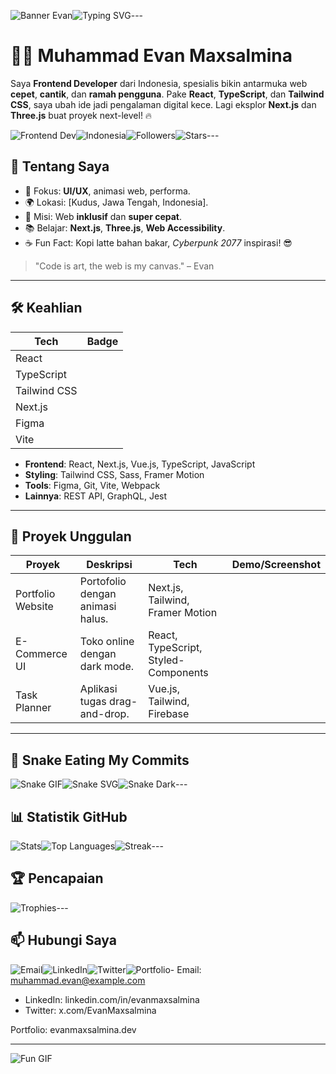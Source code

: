 ![Banner Evan](https://i.imgur.com/your-banner.png)![Typing SVG](https://readme-typing-svg.herokuapp.com?font=Roboto+Mono&size=26&pause=600&color=58A6FF&center=true&vCenter=true&width=460&lines=Hello%2C+I'm+Muhammad+Evan+Maxsalmina!;Frontend+Wizard;React+%26+Next.js+Master;UI%2FUX+Crafter)\---

# 👨‍💻 Muhammad Evan Maxsalmina

Saya **Frontend Developer** dari Indonesia, spesialis bikin antarmuka web **cepet**, **cantik**, dan **ramah pengguna**. Pake **React**, **TypeScript**, dan **Tailwind CSS**, saya ubah ide jadi pengalaman digital kece. Lagi eksplor **Next.js** dan **Three.js** buat proyek next-level! 🔥

![Frontend Dev](https://img.shields.io/badge/Frontend_Dev-58A6FF?style=for-the-badge&logo=react)![Indonesia](https://img.shields.io/badge/Indonesia-FF6B6B?style=for-the-badge&logo=geo)![Followers](https://img.shields.io/github/followers/evanmaxsalmina?style=social)![Stars](https://img.shields.io/github/stars/evanmaxsalmina/evanmaxsalmina?style=social)\---

## 🌟 Tentang Saya

- 💼 Fokus: **UI/UX**, animasi web, performa.
- 🌍 Lokasi: \[Kudus, Jawa Tengah, Indonesia\].
- 🎯 Misi: Web **inklusif** dan **super cepat**.
- 📚 Belajar: **Next.js**, **Three.js**, **Web Accessibility**.
- ☕ Fun Fact: Kopi latte bahan bakar, *Cyberpunk 2077* inspirasi! 😎

> "Code is art, the web is my canvas." – Evan

---

## 🛠️ Keahlian

| Tech | Badge |
| --- | --- |
| React |  |
| TypeScript |  |
| Tailwind CSS |  |
| Next.js |  |
| Figma |  |
| Vite |  |

- **Frontend**: React, Next.js, Vue.js, TypeScript, JavaScript
- **Styling**: Tailwind CSS, Sass, Framer Motion
- **Tools**: Figma, Git, Vite, Webpack
- **Lainnya**: REST API, GraphQL, Jest

---

## 🚀 Proyek Unggulan

| Proyek | Deskripsi | Tech | Demo/Screenshot |
| --- | --- | --- | --- |
| Portfolio Website | Portofolio dengan animasi halus. | Next.js, Tailwind, Framer Motion |  |
| E-Commerce UI | Toko online dengan dark mode. | React, TypeScript, Styled-Components |  |
| Task Planner | Aplikasi tugas drag-and-drop. | Vue.js, Tailwind, Firebase |  |

---

## 🐍 Snake Eating My Commits

![Snake GIF](https://raw.githubusercontent.com/evanmaxsalmina/evanmaxsalmina/output/dist/snake.gif)![Snake SVG](https://raw.githubusercontent.com/evanmaxsalmina/evanmaxsalmina/output/dist/snake.svg)![Snake Dark](https://raw.githubusercontent.com/evanmaxsalmina/evanmaxsalmina/output/dist/snake-dark.svg)\---

## 📊 Statistik GitHub

![Stats](https://github-readme-stats.vercel.app/api?username=evanmaxsalmina&show_icons=true&theme=tokyonight&hide_border=true&cache_seconds=1800)![Top Languages](https://github-readme-stats.vercel.app/api/top-langs/?username=evanmaxsalmina&layout=compact&theme=tokyonight&hide_border=true&cache_seconds=1800)![Streak](https://github-readme-streak-stats.herokuapp.com/?user=evanmaxsalmina&theme=tokyonight&hide_border=true)\---

## 🏆 Pencapaian

![Trophies](https://github-profile-trophy.vercel.app/?username=evanmaxsalmina&theme=tokyonight&no-frame=true&margin-w=10)\---

## 📫 Hubungi Saya

![Email](https://img.shields.io/badge/Email-D14836?style=for-the-badge&logo=gmail)![LinkedIn](https://img.shields.io/badge/LinkedIn-0077B5?style=for-the-badge&logo=linkedin)![Twitter](https://img.shields.io/badge/Twitter-1DA1F2?style=for-the-badge&logo=twitter)![Portfolio](https://img.shields.io/badge/Portfolio-000000?style=for-the-badge&logo=domain)\- Email: muhammad.evan@example.com

- LinkedIn: linkedin.com/in/evanmaxsalmina
- Twitter: x.com/EvanMaxsalmina

Portfolio: evanmaxsalmina.dev

---

![Fun GIF](https://media.giphy.com/media/your-gif-id/giphy.gif)
